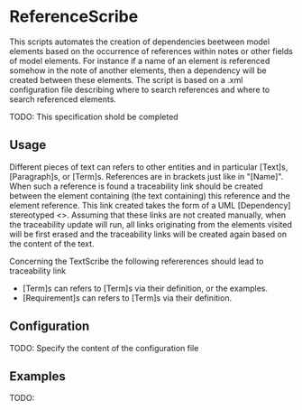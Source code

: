 ReferenceScribe
===============
This scripts automates the creation of dependencies beetween model elements based on the occurrence of references within notes or other fields of model elements. For instance if a name of an element is referenced somehow in the note of another elements, then a dependency will be created between these elements. The script is based on a .xml configuration file describing where to search references and where to search referenced elements.


TODO: This specification shold be completed

Usage
-----
Different pieces of text can refers to other entities and in particular [Text]s, [Paragraph]s, or [Term]s. References are in brackets just like in "[Name]". When such a reference is found a traceability link should be created between the element containing (the text containing) this reference and the element reference. This link created takes the form of a UML [Dependency] stereotyped <<Trace>>. Assuming that these links are not created manually, when the traceability update will run, all links originating from the elements visited will be first erased and the traceability links will be created again based on the content of the text. 

Concerning the TextScribe the following refererences should lead to traceability link
* [Term]s can refers to [Term]s via their definition, or the examples.
* [Requirement]s can refers to [Term]s via their definition.

Configuration
-------------
TODO: Specify the content of the configuration file

Examples
--------
TODO: